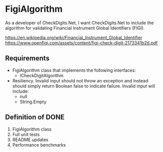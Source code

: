 # FigiAlgorithm

As a developer of CheckDigits.Net, I want CheckDigits.Net to include the algorithm for validating Financial Instrument Global Identifiers (FIGI).

https://en.wikipedia.org/wiki/Financial_Instrument_Global_Identifier
https://www.openfigi.com/assets/content/figi-check-digit-2173341b2d.pdf

## Requirements

* FigiAlgorithm class that implements the following interfaces:
	- ICheckDigitAlgorithm
* Resiliency. Invalid input should not throw an exception and instead should simply return Boolean false to indicate failure. Invalid input will include:
	- null
	- String.Empty

## Definition of DONE

1. FigiAlgorithm class
1. Full unit tests
1. README updates
1. Performance benchmarks